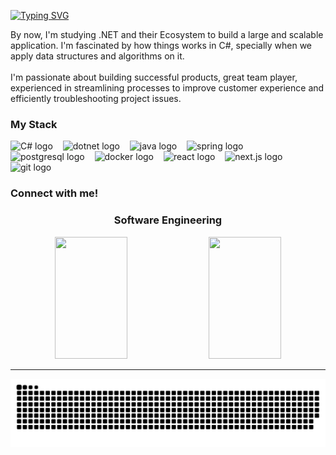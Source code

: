 

[![Typing SVG](https://readme-typing-svg.demolab.com?font=Fira+Code&weight=600&size=25&pause=300&color=5230d0&random=false&width=435&height=40&lines=Hi,+I'm+Gabriel+Anselmo!+🧑🏻‍💻)](https://git.io/typing-svg)

<p align="left">
By now, I'm studying .NET and their Ecosystem to build a large and scalable application. I'm fascinated by how things works in C#, specially when we apply data structures and algorithms on it.
  <br><br>
I'm passionate about building successful products, great team player, experienced in streamlining processes to improve customer experience and efficiently troubleshooting project issues.
</p>

<h3 align="left">My Stack</h3>

<div align="left">
  <img src="https://cdn.jsdelivr.net/gh/devicons/devicon/icons/csharp/csharp-original.svg" height="25" alt="C# logo"  />
  <img width="8" />
<!--   <img src="https://cdn.jsdelivr.net/gh/devicons/devicon/icons/dot-net/dot-net-original.svg" height="25" alt="dotnet logo"  /> -->
  <img src="https://img.icons8.com/?size=100&id=1BC75jFEBED6&format=png&color=000000" height="25" alt="dotnet logo"  />
  <img width="8" />
  <img src="https://cdn.jsdelivr.net/gh/devicons/devicon/icons/java/java-original.svg" height="25" alt="java logo"  />
  <img width="8" />
  <img src="https://cdn.jsdelivr.net/gh/devicons/devicon/icons/spring/spring-original.svg" height="25" alt="spring logo"  />
  <img width="8" />
  <img src="https://cdn.jsdelivr.net/gh/devicons/devicon/icons/postgresql/postgresql-original.svg" height="25" alt="postgresql logo"  />
  <img width="8" />
  <img src="https://cdn.jsdelivr.net/gh/devicons/devicon/icons/docker/docker-original.svg" height="25" alt="docker logo"  />
  <img width="8" />
  <img src="https://cdn.jsdelivr.net/gh/devicons/devicon/icons/react/react-original.svg" height="25" alt="react logo"  />
  <img width="8" />
  <img src="https://cdn.jsdelivr.net/gh/devicons/devicon/icons/nextjs/nextjs-original.svg" height="25" alt="next.js logo"  />
  <img width="8" />
  <img src="https://cdn.jsdelivr.net/gh/devicons/devicon/icons/git/git-original.svg" height="25" alt="git logo"  />
  <img width="8" />
  <!--<img src="https://cdn.jsdelivr.net/gh/devicons/devicon/icons/html5/html5-original.svg" height="25" alt="html5 logo"  />
  <img width="8" />
  <img src="https://cdn.jsdelivr.net/gh/devicons/devicon/icons/css3/css3-original.svg" height="25" alt="css3 logo"  />
  <img width="8" />-->
  <!--<img src="https://cdn.jsdelivr.net/gh/devicons/devicon/icons/javascript/javascript-plain.svg" height="25" alt="javascript logo"  />
  <img width="8" />-->
</div>

<h3 align="left">Connect with me!</h3>

<!--[![E-mail](https://img.shields.io/badge/-Email-000?style=for-the-badge&logo=microsoft-outlook&logoColor=5230d0&color:FFF)](mailto:gabrielanselmo29@gmail.com)
[![LinkedIn](https://img.shields.io/badge/-LinkedIn-000?style=for-the-badge&logo=linkedin&logoColor=5230d0&color:FFF)](https://www.linkedin.com/in/gabriel-anselmo-b69bb0247/)
<!--[![Instagram](https://img.shields.io/badge/-Instagram-000?style=for-the-badge&logo=instagram&logoColor=5230d0&color:FFF)](https://www.instagram.com/gabrielanselmo.dev/)-->

<h3 align="center">
  Software Engineering 
</h3>

<div align="center">

  <img width="48%" height="195px" src="https://github-readme-stats.vercel.app/api?username=gabrielanselmoa&show_icons=true&count_private=true&title_color=80F7D4&icon_color=9d00ff&text_color=c9d1d9&bg_color=0d1117&border_color=fff0" /> 
  
  <img width="48%" height="195px" src="https://github-readme-stats.vercel.app/api/top-langs/?username=gabrielanselmoa&layout=compact&title_color=80F7D4&text_color=fff&bg_color=0d1117&border_color=fff0" />

</div>

<hr>

<!--<h3>GitHub Stats</h3>

![GitHub stats](https://github-readme-stats-git-masterrstaa-rickstaa.vercel.app/api?username=gabrielanselmoa&hide_title=true&show_icons=true&include_all_commits=false&count_private=true&line_height=25&hide=issues&bg_color=000&title_color=5230d0&text_color=FFF&border_radius=3&border_color=5230d0&icon_color=5230d0&theme=jolly)
[![Most Used Languages](https://github-readme-stats-git-masterrstaa-rickstaa.vercel.app/api/top-langs/?username=gabrielanselmoa&line_height=10&card_width=290&layout=compact&hide_title=false&count_private=true&langs_count=4&show_icons=true&title_color=5230d0&hide=html,css&bg_color=000&text_color=8B8B8B&border_radius=3&border_color=5230d0&count_private=true)](https://github.com/gabrielanselmoa/gabrielanselmoa)
<br>-->


<div align="center">
<picture>
  <source media="(prefers-color-scheme: dark)" srcset="https://raw.githubusercontent.com/platane/platane/output/github-contribution-grid-snake-dark.svg">
  <source media="(prefers-color-scheme: light)" srcset="https://raw.githubusercontent.com/platane/platane/output/github-contribution-grid-snake.svg">
  <img alt="github contribution grid snake animation" src="https://raw.githubusercontent.com/platane/platane/output/github-contribution-grid-snake.svg">
</picture>
</div>
